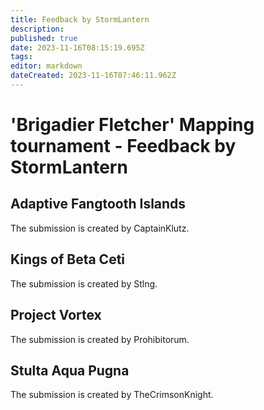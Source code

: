 ```yaml
---
title: Feedback by StormLantern
description: 
published: true
date: 2023-11-16T08:15:19.695Z
tags: 
editor: markdown
dateCreated: 2023-11-16T07:46:11.962Z
---
```


# 'Brigadier Fletcher' Mapping tournament - Feedback by StormLantern

## Adaptive Fangtooth Islands

The submission is created by CaptainKlutz.

## Kings of Beta Ceti

The submission is created by Stlng.

## Project Vortex

The submission is created by Prohibitorum.

## Stulta Aqua Pugna

The submission is created by TheCrimsonKnight.